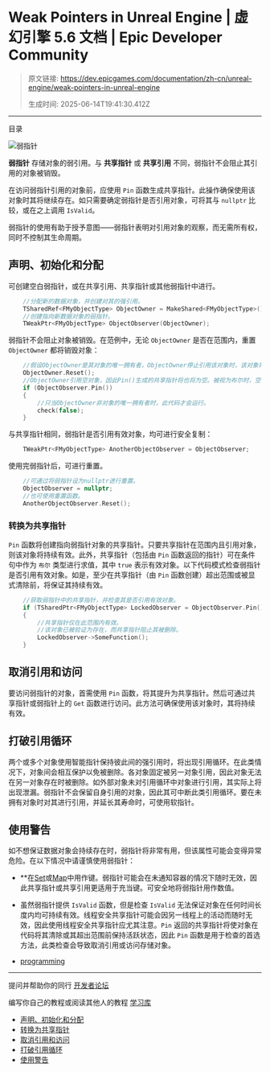 # Weak Pointers in Unreal Engine | 虚幻引擎 5.6 文档 | Epic Developer Community

> 原文链接: https://dev.epicgames.com/documentation/zh-cn/unreal-engine/weak-pointers-in-unreal-engine
> 
> 生成时间: 2025-06-14T19:41:30.412Z

---

目录

![弱指针](https://dev.epicgames.com/community/api/documentation/image/b825e503-7fd9-40e5-97ab-9dc6cdea8037?resizing_type=fill&width=1920&height=335)

**弱指针** 存储对象的弱引用。与 **共享指针** 或 **共享引用** 不同，弱指针不会阻止其引用的对象被销毁。

在访问弱指针引用的对象前，应使用 `Pin` 函数生成共享指针。此操作确保使用该对象时其将继续存在。如只需要确定弱指针是否引用对象，可将其与 `nullptr` 比较，或在之上调用 `IsValid`。

弱指针的使用有助于授予意图——弱指针表明对引用对象的观察，而无需所有权，同时不控制其生命周期。

## 声明、初始化和分配

可创建空白弱指针，或在共享引用、共享指针或其他弱指针中进行。

```cpp
	//分配新的数据对象，并创建对其的强引用。
	TSharedRef<FMyObjectType> ObjectOwner = MakeShared<FMyObjectType>();
	//创建指向新数据对象的弱指针。
	TWeakPtr<FMyObjectType> ObjectObserver(ObjectOwner);

```

弱指针不会阻止对象被销毁。在范例中，无论 `ObjectOwner` 是否在范围内，重置 `ObjectOwner` 都将销毁对象：

```cpp
	//假设ObjectOwner是其对象的唯一拥有者，ObjectOwner停止引用该对象时，该对象将被销毁。
	ObjectOwner.Reset();
	//ObjectOwner引用空对象，因此Pin()生成的共享指针将也将为空。被视为布尔时，空白共享指针的值为false。
	if (ObjectObserver.Pin())
	{
		//只当ObjectOwner非对象的唯一拥有者时，此代码才会运行。
		check(false);
	}

```

与共享指针相同，弱指针是否引用有效对象，均可进行安全复制：

```cpp
	TWeakPtr<FMyObjectType> AnotherObjectObserver = ObjectObserver;

```

使用完弱指针后，可进行重置。

```cpp
	//可通过将弱指针设为nullptr进行重置。
	ObjectObserver = nullptr;
	//也可使用重置函数。
	AnotherObjectObserver.Reset();

```

### 转换为共享指针

`Pin` 函数将创建指向弱指针对象的共享指针。只要共享指针在范围内且引用对象，则该对象将持续有效。此外，共享指针（包括由 `Pin` 函数返回的指针）可在条件句中作为 `布尔` 类型进行求值，其中 `true` 表示有效对象。以下代码模式检查弱指针是否引用有效对象。如是，至少在共享指针（由 `Pin` 函数创建）超出范围或被显式清除前，将保证其持续有效。

```cpp
	//获取弱指针中的共享指针，并检查其是否引用有效对象。
	if (TSharedPtr<FMyObjectType> LockedObserver = ObjectObserver.Pin())
	{
		//共享指针仅在此范围内有效。
		//该对象已被验证为存在，而共享指针阻止其被删除。
		LockedObserver->SomeFunction();
	}

```

## 取消引用和访问

要访问弱指针的对象，首需使用 `Pin` 函数，将其提升为共享指针。然后可通过共享指针或弱指针上的 `Get` 函数进行访问。此方法可确保使用该对象时，其将持续有效。

## 打破引用循环

两个或多个对象使用智能指针保持彼此间的强引用时，将出现引用循环。在此类情况下，对象间会相互保护以免被删除。各对象固定被另一对象引用，因此对象无法在另一对象存在时被删除。如外部对象未对引用循环中对象进行引用，其实际上将出现泄漏。弱指针不会保留自身引用的对象，因此其可中断此类引用循环。要在未拥有对象时对其进行引用，并延长其寿命时，可使用软指针。

## 使用警告

如不想保证数据对象会持续存在时，弱指针将非常有用，但该属性可能会变得异常危险。在以下情况中请谨慎使用弱指针：

-   \*\*在[Set](/documentation/zh-cn/unreal-engine/set-containers-in-unreal-engine)或[Map](/documentation/zh-cn/unreal-engine/map-containers-in-unreal-engine)中用作键。弱指针可能会在未通知容器的情况下随时无效，因此共享指针或共享引用更适用于充当键。可安全地将弱指针用作数值。
    
-   虽然弱指针提供 `IsValid` 函数，但是检查 `IsValid` 无法保证对象在任何时间长度内均可持续有效。线程安全共享指针可能会因另一线程上的活动而随时无效，因此使用线程安全共享指针应尤其注意。`Pin` 返回的共享指针将使对象在代码将其清除或其超出范围前保持活跃状态，因此 `Pin` 函数是用于检查的首选方法，此类检查会导致取消引用或访问存储对象。
    

-   [programming](https://dev.epicgames.com/community/search?query=programming)

* * *

提问并帮助你的同行 [开发者论坛](https://forums.unrealengine.com/categories?tag=unreal-engine)

编写你自己的教程或阅读其他人的教程 [学习库](https://dev.epicgames.com/community/unreal-engine/learning)

-   [声明、初始化和分配](/documentation/zh-cn/unreal-engine/weak-pointers-in-unreal-engine#%E5%A3%B0%E6%98%8E%E3%80%81%E5%88%9D%E5%A7%8B%E5%8C%96%E5%92%8C%E5%88%86%E9%85%8D)
-   [转换为共享指针](/documentation/zh-cn/unreal-engine/weak-pointers-in-unreal-engine#%E8%BD%AC%E6%8D%A2%E4%B8%BA%E5%85%B1%E4%BA%AB%E6%8C%87%E9%92%88)
-   [取消引用和访问](/documentation/zh-cn/unreal-engine/weak-pointers-in-unreal-engine#%E5%8F%96%E6%B6%88%E5%BC%95%E7%94%A8%E5%92%8C%E8%AE%BF%E9%97%AE)
-   [打破引用循环](/documentation/zh-cn/unreal-engine/weak-pointers-in-unreal-engine#%E6%89%93%E7%A0%B4%E5%BC%95%E7%94%A8%E5%BE%AA%E7%8E%AF)
-   [使用警告](/documentation/zh-cn/unreal-engine/weak-pointers-in-unreal-engine#%E4%BD%BF%E7%94%A8%E8%AD%A6%E5%91%8A)